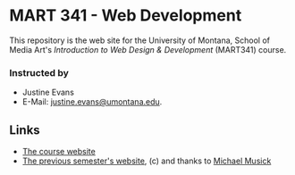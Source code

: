 # MART 341 - Web Development

This repository is the web site for the University of Montana, School of Media Art's _Introduction to Web Design & Development_ (MART341) course.

### Instructed by
- Justine Evans
- E-Mail: [justine.evans@umontana.edu](mailto:justine.evans@umontana.edu).

## Links
- [The course website](https://media-ed-online.github.io/princ-int-media)
- [The previous semester's website](https://montana-media-arts.github.io/mart341-webDev/), (c) and thanks to [Michael Musick](https://github.com/michaelmusick)
